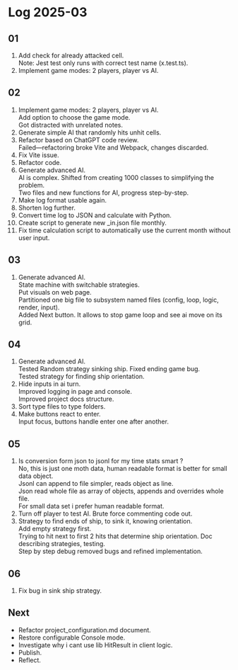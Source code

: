 # Log 2025-03

## 01

1. Add check for already attacked cell.  
   Note: Jest test only runs with correct test name (x.test.ts).
2. Implement game modes: 2 players, player vs AI.

## 02

1. Implement game modes: 2 players, player vs AI.  
   Add option to choose the game mode.  
   Got distracted with unrelated notes.
2. Generate simple AI that randomly hits unhit cells.
3. Refactor based on ChatGPT code review.  
   Failed—refactoring broke Vite and Webpack, changes discarded.
4. Fix Vite issue.
5. Refactor code.
6. Generate advanced AI.  
   AI is complex. Shifted from creating 1000 classes to simplifying the problem.  
   Two files and new functions for AI, progress step-by-step.
7. Make log format usable again.
8. Shorten log further.
9. Convert time log to JSON and calculate with Python.
10. Create script to generate new \_in.json file monthly.
11. Fix time calculation script to automatically use the current month without user input.

## 03

1. Generate advanced AI.  
   State machine with switchable strategies.  
   Put visuals on web page.  
   Partitioned one big file to subsystem named files (config, loop, logic, render, input).  
   Added Next button. It allows to stop game loop and see ai move on its grid.

## 04

1. Generate advanced AI.  
   Tested Random strategy sinking ship. Fixed ending game bug.  
   Tested strategy for finding ship orientation.
2. Hide inputs in ai turn.  
   Improved logging in page and console.  
   Improved project docs structure.
3. Sort type files to type folders.
4. Make buttons react to enter.  
   Input focus, buttons handle enter one after another.

## 05

1. Is conversion form json to jsonl for my time stats smart ?  
   No, this is just one moth data, human readable format is better for small data object.  
   Jsonl can append to file simpler, reads object as line.  
   Json read whole file as array of objects, appends and overrides whole file.  
   For small data set i prefer human readable format.
2. Turn off player to test AI. Brute force commenting code out.
3. Strategy to find ends of ship, to sink it, knowing orientation.  
   Add empty strategy first.  
   Trying to hit next to first 2 hits that determine ship orientation.
   Doc describing strategies, testing.  
   Step by step debug removed bugs and refined implementation.

## 06

1. Fix bug in sink ship strategy.

## Next

- Refactor project_configuration.md document.
- Restore configurable Console mode.
- Investigate why i cant use lib HitResult in client logic.
- Publish.
- Reflect.

